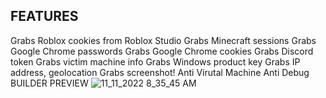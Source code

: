 FEATURES
------------
Grabs Roblox cookies from Roblox Studio
Grabs Minecraft sessions
Grabs Google Chrome passwords
Grabs Google Chrome cookies
Grabs Discord token
Grabs victim machine info
Grabs Windows product key
Grabs IP address, geolocation
Grabs screenshot!
Anti Virutal Machine
Anti Debug
BUILDER PREVIEW
![  11_11_2022 8_35_45 AM](https://user-images.githubusercontent.com/114434075/201362268-83ed4988-7edf-4c2e-96a4-2e6ea79b02a2.png)
